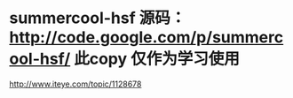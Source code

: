 summercool-hsf  源码：http://code.google.com/p/summercool-hsf/
此copy 仅作为学习使用
==============


http://www.iteye.com/topic/1128678
